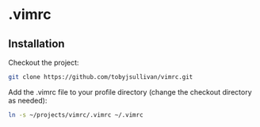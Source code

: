 # .vimrc

## Installation

Checkout the project:

```sh
git clone https://github.com/tobyjsullivan/vimrc.git
```

Add the .vimrc file to your profile directory (change the checkout directory as needed):

```sh
ln -s ~/projects/vimrc/.vimrc ~/.vimrc
```
